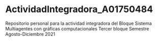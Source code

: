 # ActividadIntegradora_A01750484
Repositorio personal para la actividad integradora del Bloque Sistema Multiagentes con gráficas computacionales
Tercer bloque 
Semestre Agosto-Diciembre 2021
